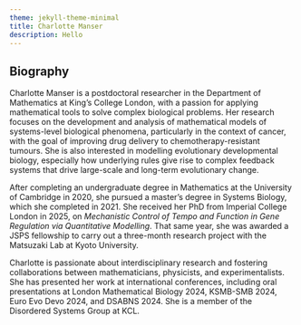 ```yaml
---
theme: jekyll-theme-minimal
title: Charlotte Manser
description: Hello
---
```


  ## Biography
  
  Charlotte Manser is a postdoctoral researcher in the Department of Mathematics at King’s College London, with a passion for applying mathematical tools to solve complex biological problems. Her research focuses on the development and analysis of mathematical models of systems-level biological phenomena, particularly in the context of cancer, with the goal of improving drug delivery to chemotherapy-resistant tumours. She is also interested in modelling evolutionary developmental biology, especially how underlying rules give rise to complex feedback systems that drive large-scale and long-term evolutionary change.
  
  After completing an undergraduate degree in Mathematics at the University of Cambridge in 2020, she pursued a master’s degree in Systems Biology, which she completed in 2021. She received her PhD from Imperial College London in 2025, on *Mechanistic Control of Tempo and Function in Gene Regulation via Quantitative Modelling*. That same year, she was awarded a JSPS fellowship to carry out a three-month research project with the Matsuzaki Lab at Kyoto University.
  
  Charlotte is passionate about interdisciplinary research and fostering collaborations between mathematicians, physicists, and experimentalists. She has presented her work at international conferences, including oral presentations at London Mathematical Biology 2024, KSMB-SMB 2024, Euro Evo Devo 2024, and DSABNS 2024. She is a member of the Disordered Systems Group at KCL.
  


